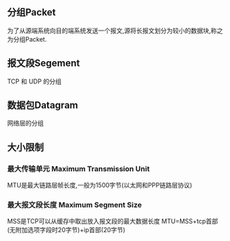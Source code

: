 ## 分组Packet
为了从源端系统向目的端系统发送一个报文,源将长报文划分为较小的数据块,称之为分组Packet.
## 报文段Segement
TCP 和 UDP 的分组
## 数据包Datagram
网络层的分组

## 大小限制  
### 最大传输单元 Maximum Transmission Unit
MTU是最大链路层帧长度,一般为1500字节(以太网和PPP链路层协议)
### 最大报文段长度 Maximum Segment Size
MSS是TCP可以从缓存中取出放入报文段的最大数据长度
MTU=MSS+tcp首部(无附加选项字段时20字节)+ip首部(20字节)
